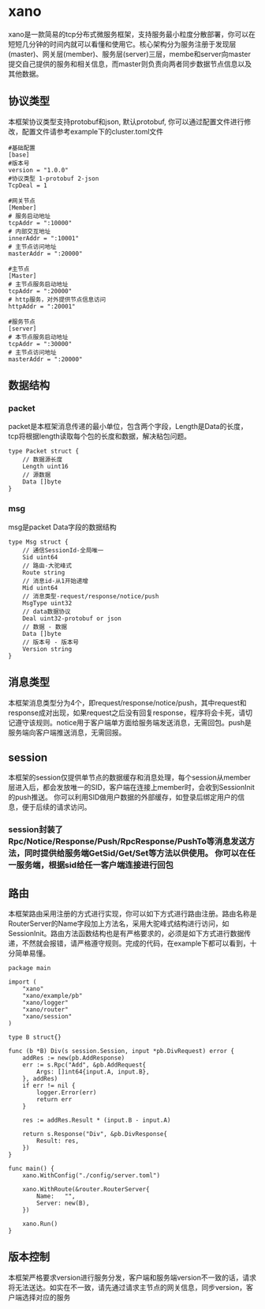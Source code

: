 # xano
xano是一款简易的tcp分布式微服务框架，支持服务最小粒度分散部署，你可以在短短几分钟的时间内就可以看懂和使用它。核心架构分为服务注册于发现层(master)、网关层(member)、服务层(server)三层，membe和server向master提交自己提供的服务和相关信息，而master则负责向两者同步数据节点信息以及其他数据。

## 协议类型
本框架协议类型支持protobuf和json, 默认protobuf, 你可以通过配置文件进行修改，配置文件请参考example下的cluster.toml文件

```
#基础配置
[base]
#版本号
version = "1.0.0"
#协议类型 1-protobuf 2-json
TcpDeal = 1

#网关节点
[Member]
# 服务启动地址
tcpAddr = ":10000"
# 内部交互地址
innerAddr = ":10001"
# 主节点访问地址
masterAddr = ":20000"

#主节点
[Master]
# 主节点服务启动地址
tcpAddr = ":20000"
# http服务，对外提供节点信息访问
httpAddr = ":20001"

#服务节点
[server]
# 本节点服务启动地址
tcpAddr = ":30000"
# 主节点访问地址
masterAddr = ":20000"

```

## 数据结构
### packet
packet是本框架消息传递的最小单位，包含两个字段，Length是Data的长度，tcp将根据length读取每个包的长度和数据，解决粘包问题。

```
type Packet struct {
	// 数据源长度
	Length uint16
	// 源数据
	Data []byte
}
```
### msg
msg是packet Data字段的数据结构

```
type Msg struct {
	// 通信SessionId-全局唯一
	Sid uint64
	// 路由-大驼峰式
	Route string
	// 消息id-从1开始递增
	Mid uint64
	// 消息类型-request/response/notice/push
	MsgType uint32
	// data数据协议
	Deal uint32-protobuf or json
	// 数据 - 数据
	Data []byte
	// 版本号 - 版本号
	Version string
}
```
## 消息类型
本框架消息类型分为4个，即request/response/notice/push，其中request和response成对出现，如果request之后没有回复response，程序将会卡死，请切记遵守该规则。notice用于客户端单方面给服务端发送消息，无需回包。push是服务端向客户端推送消息，无需回报。


## session
本框架的session仅提供单节点的数据缓存和消息处理，每个session从member层进入后，都会发放唯一的SID，客户端在连接上member时，会收到SessionInit的push推送。 你可以利用SID做用户数据的外部缓存，如登录后绑定用户的信息，便于后续的请求访问。
### session封装了Rpc/Notice/Response/Push/RpcResponse/PushTo等消息发送方法，同时提供给服务端GetSid/Get/Set等方法以供使用。 你可以在任一服务端，根据sid给任一客户端连接进行回包

## 路由
本框架路由采用注册的方式进行实现，你可以如下方式进行路由注册。路由名称是RouterServer的Name字段加上方法名，采用大驼峰式结构进行访问，如SessionInit。路由方法函数结构也是有严格要求的，必须是如下方式进行数据传递，不然就会报错，请严格遵守规则。完成的代码，在example下都可以看到，十分简单易懂。
```
package main

import (
	"xano"
	"xano/example/pb"
	"xano/logger"
	"xano/router"
	"xano/session"
)

type B struct{}

func (b *B) Div(s session.Session, input *pb.DivRequest) error {
	addRes := new(pb.AddResponse)
	err := s.Rpc("Add", &pb.AddRequest{
		Args: []int64{input.A, input.B},
	}, addRes)
	if err != nil {
		logger.Error(err)
		return err
	}

	res := addRes.Result * (input.B - input.A)

	return s.Response("Div", &pb.DivResponse{
		Result: res,
	})
}

func main() {
	xano.WithConfig("./config/server.toml")

	xano.WithRoute(&router.RouterServer{
		Name:   "",
		Server: new(B),
	})

	xano.Run()
}
```


## 版本控制
本框架严格要求version进行服务分发，客户端和服务端version不一致的话，请求将无法送达。如实在不一致，请先通过请求主节点的网关信息，同步version，客户端选择对应的服务
